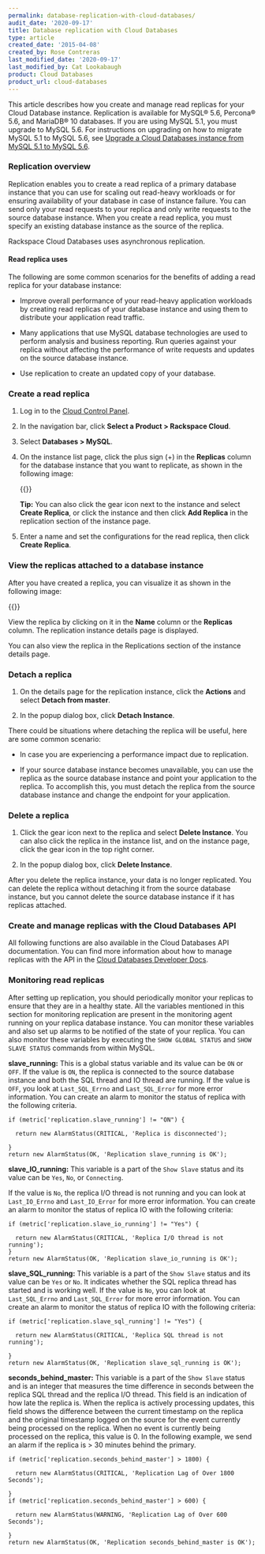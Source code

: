 ```yaml
---
permalink: database-replication-with-cloud-databases/
audit_date: '2020-09-17'
title: Database replication with Cloud Databases
type: article
created_date: '2015-04-08'
created_by: Rose Contreras
last_modified_date: '2020-09-17'
last_modified_by: Cat Lookabaugh
product: Cloud Databases
product_url: cloud-databases
---
```


This article describes how you create and manage read replicas for your Cloud
Database instance. Replication is available for MySQL&reg; 5.6, Percona&reg;
5.6, and MariaDB&reg; 10 databases. If you are using MySQL 5.1, you must upgrade
to MySQL 5.6. For instructions on upgrading on how to migrate MySQL 5.1 to MySQL
5.6, see [Upgrade a Cloud Databases instance from MySQL 5.1 to MySQL
5.6](/support/how-to/upgrade-a-cloud-databases-instance-from-mysql-51-to-mysql-56).

### Replication overview

Replication enables you to create a read replica of a primary database instance that you
can use for scaling out read-heavy workloads or for ensuring availability of
your database in case of instance failure. You can send only your read requests to your
replica and only write requests to the source database instance. 
When you create a read replica, you must specify an existing database instance
as the source of the replica.

Rackspace Cloud Databases uses asynchronous replication.  

#### Read replica uses

The following are some common scenarios for the benefits of adding a read
replica for your database instance:

- Improve overall performance of your read-heavy application workloads by
  creating read replicas of your database instance and using them to distribute
  your application read traffic.

- Many applications that use MySQL database technologies are used to perform
  analysis and business reporting. Run queries against your replica without
  affecting the performance of write requests and updates on the source database
  instance.

- Use replication to create an updated copy of your database.  

### Create a read replica

1. Log in to the [Cloud Control Panel](https://login.rackspace.com).

2. In the navigation bar, click **Select a Product > Rackspace Cloud**.

3. Select **Databases > MySQL**.

4. On the instance list page, click the plus sign (+) in the **Replicas** column
   for the database instance that you want to replicate, as shown in the
   following image:

    {{<image src="create_replica-4_0.png" alt="" title="">}}

    **Tip:** You can also click the gear icon next to the instance and select
    **Create Replica**, or click the instance and then click **Add Replica** in
    the replication section of the instance page.

5. Enter a name and set the configurations for the read replica, then click
   **Create Replica**.

### View the replicas attached to a database instance

After you have created a replica, you can visualize it as shown in the following
image:

{{<image src="view_replica-1.png" alt="" title="">}}

View the replica by clicking on it in the **Name** column or the **Replicas**
column. The replication instance details page is displayed.

You can also view the replica in the Replications section of the instance
details page.

### Detach a replica

1. On the details page for the replication instance, click the **Actions** and
   select **Detach from master**.

2. In the popup dialog box, click **Detach Instance**.

There could be situations where detaching the replica will be useful, here are
some common scenario:

- In case you are experiencing a performance impact due to replication.

- If your source database instance becomes unavailable, you can use the replica
  as the source database instance and point your application to the replica.
  To accomplish this, you must detach the replica from the source database
  instance and change the endpoint for your application.

### Delete a replica

1. Click the gear icon next to the replica and select **Delete Instance**. You can also
   click the replica in the instance list, and on the instance page, click the
   gear icon in the top right corner.

2. In the popup dialog box, click **Delete Instance**.

After you delete the replica instance, your data is no longer replicated.
You can delete the replica without detaching it from the source database
instance, but you cannot delete the source database instance if it has replicas
attached.

### Create and manage replicas with the Cloud Databases API

All following functions are also available in the Cloud Databases API documentation.
You can find more information about how to manage replicas with the API in the
[Cloud Databases Developer
Docs](https://docs.rackspace.com/docs/cloud-databases/v1/api-reference/replication/).

### Monitoring read replicas

After setting up replication, you should periodically monitor your replicas to
ensure that they are in a healthy state. All the variables mentioned in this
section for monitoring replication are present in the monitoring agent running
on your replica database instance. You can monitor these variables and also set
up alarms to be notified of the state of your replica. You can also monitor
these variables by executing the `SHOW GLOBAL STATUS` and `SHOW SLAVE STATUS`
commands from within MySQL.

**slave\_running:** This is a global status variable and its value can be `ON` or
`OFF`. If the value is `ON`, the replica is connected to the source database
instance and both the SQL thread and IO thread are running. If the value is
`OFF`, you look at `Last_SQL_Errno` and `Last_SQL_Error` for more error
information. You can create an alarm to monitor the status of replica with the
following criteria.

    if (metric['replication.slave_running'] != "ON") {

      return new AlarmStatus(CRITICAL, 'Replica is disconnected');

    }
    return new AlarmStatus(OK, 'Replication slave_running is OK');

**slave\_IO_running:** This variable is a part of the `Show Slave` status and
its value can be `Yes`, `No`, or `Connecting`. 

If the value is `No`, the replica I/O thread is not running and you can look at
`Last_IO_Errno` and `Last_IO_Error` for more error information. You can create
an alarm to monitor the status of replica IO with the following criteria:

    if (metric['replication.slave_io_running'] != "Yes") {

      return new AlarmStatus(CRITICAL, 'Replica I/O thread is not running');
    }
    return new AlarmStatus(OK, 'Replication slave_io_running is OK');

**slave\_SQL\_running:** This variable is a part of the `Show Slave` status and
its value can be `Yes` or `No`. It indicates whether the SQL replica thread has
started and is working well. If the value is `No`, you can look at
`Last_SQL_Errno` and `Last_SQL_Error` for more error information. You can create
an alarm to monitor the status of replica IO with the following criteria:

    if (metric['replication.slave_sql_running'] != "Yes") {

      return new AlarmStatus(CRITICAL, 'Replica SQL thread is not running');

    }
    return new AlarmStatus(OK, 'Replication slave_sql_running is OK');

**seconds\_behind\_master:** This variable is a part of the `Show Slave` status
and is an integer that measures the time difference in seconds between the replica
SQL thread and the replica I/O thread. This field is an indication of how late
the replica is. When the replica is actively processing updates, this field shows
the difference between the current timestamp on the replica and the original
timestamp logged on the source for the event currently being processed on the
replica. When no event is currently being processed on the replica, this value is 0.
In the following example, we send an alarm if the replica is > 30 minutes behind
the primary.

    if (metric['replication.seconds_behind_master'] > 1800) {

      return new AlarmStatus(CRITICAL, 'Replication Lag of Over 1800 Seconds');

    }
    if (metric['replication.seconds_behind_master'] > 600) {

      return new AlarmStatus(WARNING, 'Replication Lag of Over 600 Seconds');

    }
    return new AlarmStatus(OK, 'Replication seconds_behind_master is OK');
